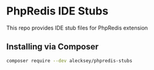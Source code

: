 # PhpRedis IDE Stubs

This repo provides IDE stub files for PhpRedis extension

## Installing via Composer

```bash
composer require --dev alecksey/phpredis-stubs
```
